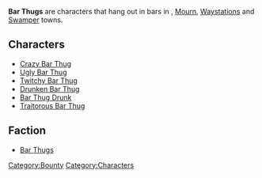 **Bar Thugs** are characters that hang out in bars in [](The_Hub.md), [Mourn](Mourn.md "wikilink"),
[Waystations](Waystation.md "wikilink") and [Swamper](01%20-%20Projects%20&%20Wikis/Kenshi/Kenshi%20Wiki/Kenshi%20Wiki%20Template/Swampers.md "wikilink")
towns.

## Characters

- [Crazy Bar Thug](Crazy_Bar_Thug.md "wikilink")
- [Ugly Bar Thug](Ugly_Bar_Thug.md "wikilink")
- [Twitchy Bar Thug](Twitchy_Bar_Thug.md "wikilink")
- [Drunken Bar Thug](Drunken_Bar_Thug.md "wikilink")
- [Bar Thug Drunk](Bar_Thug_Drunk.md "wikilink")
- [Traitorous Bar Thug](Traitorous_Bar_Thug.md "wikilink")

## Faction

- [Bar Thugs](Bar_Thugs.md "wikilink")

[Category:Bounty](Category:Bounty "wikilink")
[Category:Characters](Category:Characters "wikilink")